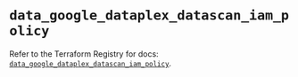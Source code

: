 # `data_google_dataplex_datascan_iam_policy`

Refer to the Terraform Registry for docs: [`data_google_dataplex_datascan_iam_policy`](https://registry.terraform.io/providers/hashicorp/google-beta/5.43.1/docs/data-sources/google_dataplex_datascan_iam_policy).
